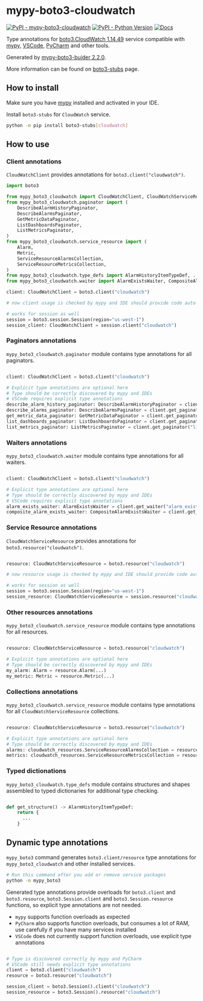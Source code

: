# mypy-boto3-cloudwatch

[![PyPI - mypy-boto3-cloudwatch](https://img.shields.io/pypi/v/mypy-boto3-cloudwatch.svg?color=blue)](https://pypi.org/project/mypy-boto3-cloudwatch)
[![PyPI - Python Version](https://img.shields.io/pypi/pyversions/mypy-boto3-cloudwatch.svg?color=blue)](https://pypi.org/project/mypy-boto3-cloudwatch)
[![Docs](https://img.shields.io/readthedocs/mypy-boto3-builder.svg?color=blue)](https://mypy-boto3-builder.readthedocs.io/)

Type annotations for
[boto3.CloudWatch 1.14.49](https://boto3.amazonaws.com/v1/documentation/api/1.14.49/reference/services/cloudwatch.html#CloudWatch) service
compatible with [mypy](https://github.com/python/mypy), [VSCode](https://code.visualstudio.com/),
[PyCharm](https://www.jetbrains.com/pycharm/) and other tools.

Generated by [mypy-boto3-buider 2.2.0](https://github.com/vemel/mypy_boto3_builder).

More information can be found on [boto3-stubs](https://pypi.org/project/boto3-stubs/) page.

## How to install

Make sure you have [mypy](https://github.com/python/mypy) installed and activated in your IDE.

Install `boto3-stubs` for `CloudWatch` service.

```bash
python -m pip install boto3-stubs[cloudwatch]
```

## How to use

### Client annotations

`CloudWatchClient` provides annotations for `boto3.client("cloudwatch")`.

```python
import boto3

from mypy_boto3_cloudwatch import CloudWatchClient, CloudWatchServiceResource
from mypy_boto3_cloudwatch.paginator import (
    DescribeAlarmHistoryPaginator,
    DescribeAlarmsPaginator,
    GetMetricDataPaginator,
    ListDashboardsPaginator,
    ListMetricsPaginator,
)
from mypy_boto3_cloudwatch.service_resource import (
    Alarm,
    Metric,
    ServiceResourceAlarmsCollection,
    ServiceResourceMetricsCollection,
)
from mypy_boto3_cloudwatch.type_defs import AlarmHistoryItemTypeDef, ...
from mypy_boto3_cloudwatch.waiter import AlarmExistsWaiter, CompositeAlarmExistsWaiter

client: CloudWatchClient = boto3.client("cloudwatch")

# now client usage is checked by mypy and IDE should provide code auto-complete

# works for session as well
session = boto3.session.Session(region="us-west-1")
session_client: CloudWatchClient = session.client("cloudwatch")
```

### Paginators annotations

`mypy_boto3_cloudwatch.paginator` module contains type annotations for all paginators.

```python

client: CloudWatchClient = boto3.client("cloudwatch")

# Explicit type annotations are optional here
# Type should be correctly discovered by mypy and IDEs
# VSCode requires explicit type annotations
describe_alarm_history_paginator: DescribeAlarmHistoryPaginator = client.get_paginator("describe_alarm_history")
describe_alarms_paginator: DescribeAlarmsPaginator = client.get_paginator("describe_alarms")
get_metric_data_paginator: GetMetricDataPaginator = client.get_paginator("get_metric_data")
list_dashboards_paginator: ListDashboardsPaginator = client.get_paginator("list_dashboards")
list_metrics_paginator: ListMetricsPaginator = client.get_paginator("list_metrics")
```


### Waiters annotations

`mypy_boto3_cloudwatch.waiter` module contains type annotations for all waiters.

```python

client: CloudWatchClient = boto3.client("cloudwatch")

# Explicit type annotations are optional here
# Type should be correctly discovered by mypy and IDEs
# VSCode requires explicit type annotations
alarm_exists_waiter: AlarmExistsWaiter = client.get_waiter("alarm_exists")
composite_alarm_exists_waiter: CompositeAlarmExistsWaiter = client.get_waiter("composite_alarm_exists")
```


### Service Resource annotations

`CloudWatchServiceResource` provides annotations for `boto3.resource("cloudwatch")`.

```python

resource: CloudWatchServiceResource = boto3.resource("cloudwatch")

# now resource usage is checked by mypy and IDE should provide code auto-complete

# works for session as well
session = boto3.session.Session(region="us-west-1")
session_resource: CloudWatchServiceResource = session.resource("cloudwatch")
```


### Other resources annotations

`mypy_boto3_cloudwatch.service_resource` module contains type annotations for all resources.

```python

resource: CloudWatchServiceResource = boto3.resource("cloudwatch")

# Explicit type annotations are optional here
# Type should be correctly discovered by mypy and IDEs
my_alarm: Alarm = resource.Alarm(...)
my_metric: Metric = resource.Metric(...)
```



### Collections annotations

`mypy_boto3_cloudwatch.service_resource` module contains type annotations
for all `CloudWatchServiceResource` collections.

```python

resource: CloudWatchServiceResource = boto3.resource("cloudwatch")

# Explicit type annotations are optional here
# Type should be correctly discovered by mypy and IDEs
alarms: cloudwatch_resources.ServiceResourceAlarmsCollection = resource.alarms
metrics: cloudwatch_resources.ServiceResourceMetricsCollection = resource.metrics
```




### Typed dictionations

`mypy_boto3_cloudwatch.type_defs` module contains structures and shapes assembled
to typed dictionaries for additional type checking.

```python

def get_structure() -> AlarmHistoryItemTypeDef:
    return {
      ...
    }
```


## Dynamic type annotations

`mypy_boto3` command generates `boto3.client/resource` type annotations for
`mypy_boto3_cloudwatch` and other installed services.

```bash
# Run this command after you add or remove service packages
python -m mypy_boto3
```

Generated type annotations provide overloads for `boto3.client` and `boto3.resource`,
`boto3.Session.client` and `boto3.Session.resource` functions,
so explicit type annotations are not needed.

- `mypy` supports function overloads as expected
- `PyCharm` also supports function overloads, but consumes a lot of RAM, use carefully if you have many services installed
- `VSCode` does not currently support function overloads, use explicit type annotations

```python

# Type is discovered correctly by mypy and PyCharm
# VSCode still needs explicit type annotations
client = boto3.client("cloudwatch")
resource = boto3.resource("cloudwatch")

session_client = boto3.Session().client("cloudwatch")
session_resource = boto3.Session().resource("cloudwatch")
```
